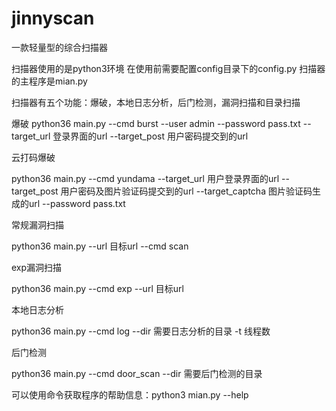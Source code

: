 # jinnyscan
一款轻量型的综合扫描器

扫描器使用的是python3环境
在使用前需要配置config目录下的config.py
扫描器的主程序是mian.py

扫描器有五个功能：爆破，本地日志分析，后门检测，漏洞扫描和目录扫描

爆破
python36 main.py --cmd burst --user admin --password pass.txt --target_url 登录界面的url --target_post 用户密码提交到的url

云打码爆破

python36 main.py --cmd yundama --target_url 用户登录界面的url --target_post 用户密码及图片验证码提交到的url --target_captcha 图片验证码生成的url --password pass.txt

常规漏洞扫描

python36 main.py --url 目标url --cmd scan

exp漏洞扫描

python36 main.py --cmd exp --url 目标url

本地日志分析

python36 main.py --cmd log --dir 需要日志分析的目录 -t 线程数

后门检测

python36 main.py --cmd door_scan --dir 需要后门检测的目录

可以使用命令获取程序的帮助信息：python3 mian.py --help 

